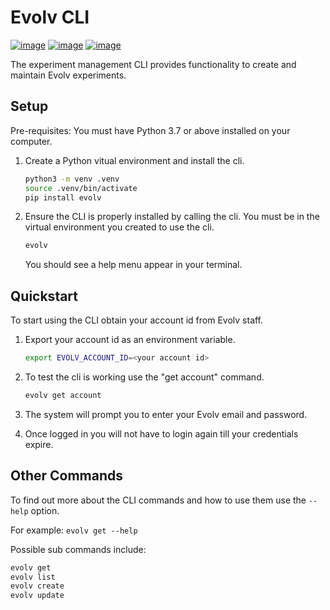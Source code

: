 Evolv CLI
====================================

[![image](https://img.shields.io/pypi/v/evolv.svg)](https://pypi.org/project/evolv/)
[![image](https://img.shields.io/pypi/l/evolv.svg)](https://pypi.org/project/evolv/)
[![image](https://img.shields.io/pypi/pyversions/evolv.svg)](https://pypi.org/project/evolv/)

The experiment management CLI provides functionality to create and maintain Evolv experiments.

## Setup

Pre-requisites: You must have Python 3.7 or above installed on your computer.

1. Create a Python vitual environment and install the cli.
    ```bash
    python3 -m venv .venv
    source .venv/bin/activate
    pip install evolv
    ```
    
2. Ensure the CLI is properly installed by calling the cli. You must be in the virtual environment
   you created to use the cli. 
    ```bash
    evolv
    ```
    You should see a help menu appear in your terminal.

## Quickstart

To start using the CLI obtain your account id from Evolv staff.

1. Export your account id as an environment variable.

    ```bash
    export EVOLV_ACCOUNT_ID=<your account id>
    ```
    
2. To test the cli is working use the "get account" command.

    ```bash
    evolv get account
    ```
    
3. The system will prompt you to enter your Evolv email and password.

4. Once logged in you will not have to login again till your credentials expire.

## Other Commands

To find out more about the CLI commands and how to use them use the `--help` option.

For example: `evolv get --help`

Possible sub commands include:

```bash
evolv get
evolv list
evolv create
evolv update
```
